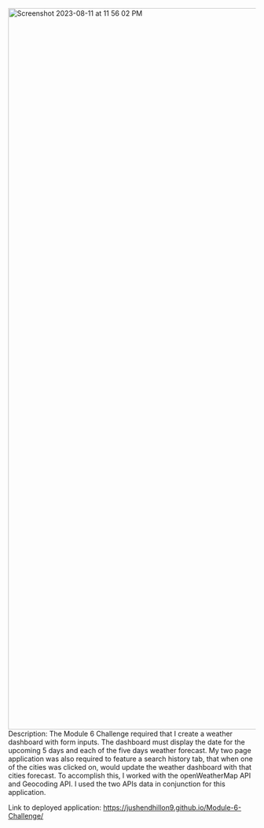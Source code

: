<img width="1465" alt="Screenshot 2023-08-11 at 11 56 02 PM" src="https://github.com/jushendhillon9/Module-6-Challenge/assets/137123520/b5bdcbe5-5592-4fe3-909c-1c044e4c2a4d">
Description: The Module 6 Challenge required that I create a weather dashboard with form inputs. The dashboard must display the date for the upcoming 5 days and each of the five days weather forecast. My two page application was also required to feature a search history tab, that when one of the cities was clicked on, would update the weather dashboard with that cities forecast. To accomplish this, I worked with the openWeatherMap API and Geocoding API. I used the two APIs data in conjunction for this application.

Link to deployed application: https://jushendhillon9.github.io/Module-6-Challenge/
